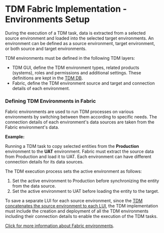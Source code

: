 # TDM Fabric Implementation - Environments Setup

During the execution of a TDM task, data is extracted from a selected source environment and loaded into the selected target environments.
An environment can be defined as a source environment, target environment, or both source and target environments. 

TDM environments must be defined in the following TDM layers:

- TDM GUI, define the TDM environment types, related products (systems), roles and permissions and additional settings. These definitions are kept in the [TDM DB](/articles/TDM/tdm_architecture/02_tdm_database.md).
- Fabric, define the TDM environment source and target and connection details of each environment. 

### Defining TDM Environments in Fabric

Fabric environments are used to run TDM processes on various environments by switching between them according to specific needs. The connection details of each environment's data sources are taken from the Fabric environment's data.

**Example:**

Running a TDM task to copy selected entities from the **Production** environment to the **UAT** environment. Fabric must extract the source data from Production and load it to UAT. Each environment can have different connection details for its data sources. 

The TDM execution process sets the active environment as follows:

1. Set the active environment to Production before synchronizing the entity from the data source.
2. Set the active environment to UAT before loading the entity to the target.

To save a separate LUI for each source environment, since the [TDM concatenates the source environment to each LUI](01_tdm_set_instance_per_env_and_version.md), the TDM implementation must include the creation and deployment of all the TDM environments including their connection details to enable the execution of the TDM tasks. 

[Click for more information about Fabric environments](/articles/25_environments/02_create_new_environment.md).
